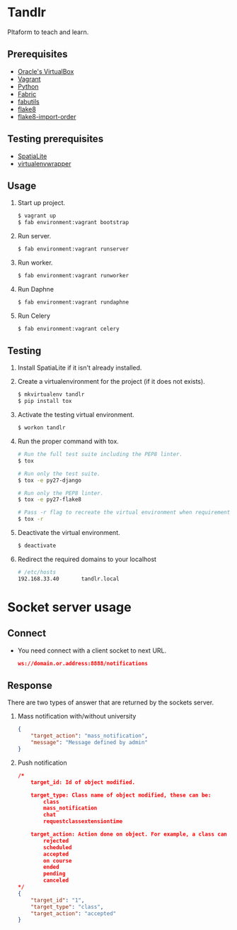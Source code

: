 # Tandlr
Pltaform to teach and learn.


## Prerequisites
+ [Oracle's VirtualBox](https://www.virtualbox.org/)
+ [Vagrant](http://www.vagrantup.com/)
+ [Python](http://www.python.org/)
+ [Fabric](http://www.fabfile.org/)
+ [fabutils](https://github.com/vinco/fabutils)
+ [flake8](https://flake8.readthedocs.org/en/latest/)
+ [flake8-import-order](https://github.com/public/flake8-import-order)


## Testing prerequisites
+ [SpatiaLite](https://docs.djangoproject.com/en/1.7/ref/contrib/gis/install/spatialite/)
+ [virtualenvwrapper](http://virtualenvwrapper.readthedocs.org/en/latest/)


## Usage

1. Start up project.

    ```bash
    $ vagrant up
    $ fab environment:vagrant bootstrap
    ```

2. Run server.

    ```bash
    $ fab environment:vagrant runserver
    ```

3. Run worker.
    ```bash
    $ fab environment:vagrant runworker
    ```

4. Run Daphne
    ```bash
    $ fab environment:vagrant rundaphne
    ```

5. Run Celery
    ```bash
    $ fab environment:vagrant celery
    ```


## Testing

1. Install SpatiaLite if it isn't already installed.


2. Create a virtualenvironment for the project (if it does not exists).

    ```bash
    $ mkvirtualenv tandlr
    $ pip install tox
    ```

3. Activate the testing virtual environment.

    ```bash
    $ workon tandlr
    ```

4. Run the proper command with tox.

    ```bash
    # Run the full test suite including the PEP8 linter.
    $ tox

    # Run only the test suite.
    $ tox -e py27-django

    # Run only the PEP8 linter.
    $ tox -e py27-flake8

    # Pass -r flag to recreate the virtual environment when requirements changes.
    $ tox -r
    ```

5. Deactivate the virtual environment.

    ```bash
    $ deactivate
    ```

6.  Redirect the required domains to your localhost

    ```bash
    # /etc/hosts
    192.168.33.40       tandlr.local
    ```

# Socket server usage

## Connect
* You need connect with a client socket to next URL.

    ```json
    ws://domain.or.address:8888/notifications
    ```

## Response
There are two types of answer that are returned by the sockets server.

1.  Mass notification with/without university

    ```json
    {
        "target_action": "mass_notification",
        "message": "Message defined by admin"
    }
    ```

2.  Push notification

    ```json
    /*
        target_id: Id of object modified.

        target_type: Class name of object modified, these can be:
            class
            mass_notification
            chat
            requestclassextensiontime

        target_action: Action done on object. For example, a class can be:
            rejected
            scheduled
            accepted
            on course
            ended
            pending
            canceled
    */
    {
        "target_id": "1",
        "target_type": "class",
        "target_action": "accepted"
    }
    ```